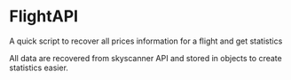 # FlightAPI
A quick script to recover all prices information for a flight and get statistics

All data are recovered from skyscanner API and stored in objects to create statistics easier.
